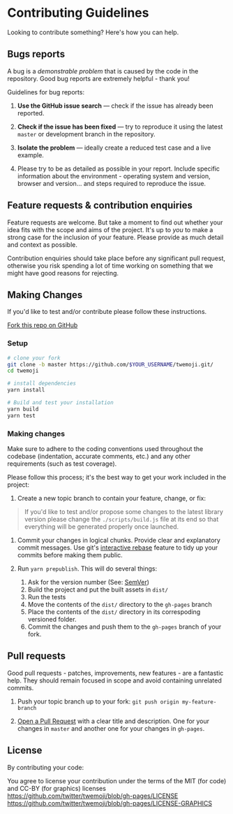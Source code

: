 # Contributing Guidelines

Looking to contribute something? Here's how you can help.

## Bugs reports

A bug is a _demonstrable problem_ that is caused by the code in the
repository. Good bug reports are extremely helpful - thank you!

Guidelines for bug reports:

1. **Use the GitHub issue search** &mdash; check if the issue has already been
   reported.

2. **Check if the issue has been fixed** &mdash; try to reproduce it using the
   latest `master` or development branch in the repository.

3. **Isolate the problem** &mdash; ideally create a reduced test
   case and a live example.

4. Please try to be as detailed as possible in your report. Include specific
   information about the environment - operating system and version, browser
   and version... and steps required to reproduce the issue.

## Feature requests & contribution enquiries

Feature requests are welcome. But take a moment to find out whether your idea
fits with the scope and aims of the project. It's up to *you* to make a strong
case for the inclusion of your feature. Please provide as much detail and
context as possible.

Contribution enquiries should take place before any significant pull request,
otherwise you risk spending a lot of time working on something that we might
have good reasons for rejecting.

## Making Changes

If you'd like to test and/or contribute please follow these instructions.

[Fork this repo on GitHub](https://github.com/jdecked/twemoji.git/fork)

### Setup

```bash
# clone your fork
git clone -b master https://github.com/$YOUR_USERNAME/twemoji.git/
cd twemoji

# install dependencies
yarn install

# Build and test your installation
yarn build
yarn test
```

### Making changes

Make sure to adhere to the coding conventions used throughout the codebase
(indentation, accurate comments, etc.) and any other requirements (such as test
coverage).

Please follow this process; it's the best way to get your work included in the
project:

1. Create a new topic branch to contain your feature, change, or fix:

> If you'd like to test and/or propose some changes to the latest library version please change the `./scripts/build.js` file at its end so that everything will be generated properly once launched.

1. Commit your changes in logical chunks. Provide clear and explanatory commit
   messages. Use git's [interactive rebase](https://help.github.com/en/articles/about-git-rebase)
   feature to tidy up your commits before making them public.

2. Run `yarn prepublish`. This will do several things:

   1. Ask for the version number (See: [SemVer](https://semver.org/))
   2. Build the project and put the built assets in `dist/`
   3. Run the tests
   4. Move the contents of the `dist/` directory to the `gh-pages` branch
   5. Place the contents of the `dist/` directory in its correspoding versioned folder.
   6. Commit the changes and push them to the `gh-pages` branch of your fork.

## Pull requests

Good pull requests - patches, improvements, new features - are a fantastic
help. They should remain focused in scope and avoid containing unrelated
commits.

1. Push your topic branch up to your fork: `git push origin my-feature-branch`

2. [Open a Pull Request](http://help.github.com/send-pull-requests/) with a
   clear title and description. One for your changes in `master` and another one for
   your changes in `gh-pages`.

## License

By contributing your code:

You agree to license your contribution under the terms of the MIT (for code) and CC-BY (for graphics) licenses
<https://github.com/twitter/twemoji/blob/gh-pages/LICENSE>
<https://github.com/twitter/twemoji/blob/gh-pages/LICENSE-GRAPHICS>
